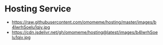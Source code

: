 # Hosting Service
- https://raw.githubusercontent.com/omomeme/hosting/master/images/b4IwrhSoelu1qjv.jpg
- https://cdn.jsdelivr.net/gh/omomeme/hosting@latest/images/b4IwrhSoelu1qjv.jpg